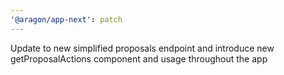 ```yaml
---
'@aragon/app-next': patch
---
```


Update to new simplified proposals endpoint and introduce new getProposalActions component and usage throughout the app
